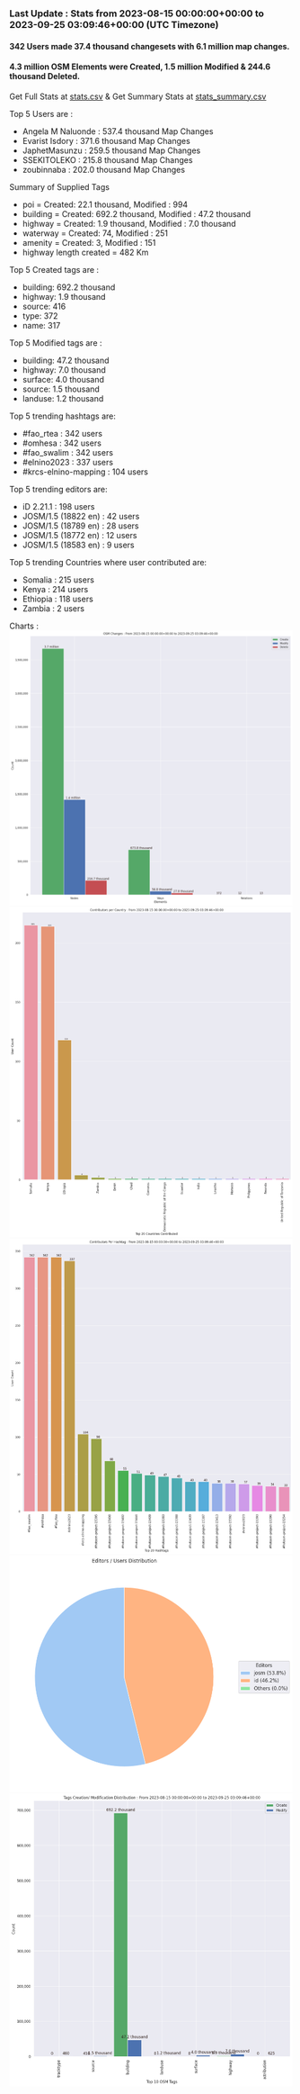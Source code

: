 ### Last Update : Stats from 2023-08-15 00:00:00+00:00 to 2023-09-25 03:09:46+00:00 (UTC Timezone)

#### 342 Users made 37.4 thousand changesets with 6.1 million map changes.
#### 4.3 million OSM Elements were Created, 1.5 million Modified & 244.6 thousand Deleted.
Get Full Stats at [stats.csv](/stats/elinino2023/Daily/stats.csv)
 & Get Summary Stats at [stats_summary.csv](/stats/elinino2023/Daily/stats_summary.csv)

Top 5 Users are : 
- Angela M Naluonde : 537.4 thousand Map Changes
- Evarist Isdory : 371.6 thousand Map Changes
- JaphetMasunzu : 259.5 thousand Map Changes
- SSEKITOLEKO : 215.8 thousand Map Changes
- zoubinnaba : 202.0 thousand Map Changes

Summary of Supplied Tags
- poi = Created: 22.1 thousand, Modified : 994
- building = Created: 692.2 thousand, Modified : 47.2 thousand
- highway = Created: 1.9 thousand, Modified : 7.0 thousand
- waterway = Created: 74, Modified : 251
- amenity = Created: 3, Modified : 151
- highway length created = 482 Km


Top 5 Created tags are :
- building: 692.2 thousand
- highway: 1.9 thousand
- source: 416
- type: 372
- name: 317


Top 5 Modified tags are :
- building: 47.2 thousand
- highway: 7.0 thousand
- surface: 4.0 thousand
- source: 1.5 thousand
- landuse: 1.2 thousand


Top 5 trending hashtags are:
- #fao_rtea : 342 users
- #omhesa : 342 users
- #fao_swalim : 342 users
- #elnino2023 : 337 users
- #krcs-elnino-mapping : 104 users


Top 5 trending editors are:
- iD 2.21.1 : 198 users
- JOSM/1.5 (18822 en) : 42 users
- JOSM/1.5 (18789 en) : 28 users
- JOSM/1.5 (18772 en) : 12 users
- JOSM/1.5 (18583 en) : 9 users


Top 5 trending Countries where user contributed are:
- Somalia : 215 users
- Kenya : 214 users
- Ethiopia : 118 users
- Zambia : 2 users


 Charts : 
![Alt text](./stats_osm_changes.png) 
![Alt text](./stats_users_per_country.png) 
![Alt text](./stats_users_per_hashtag.png) 
![Alt text](./stats_editors_pie_chart.png) 
![Alt text](./stats_tags.png) 
